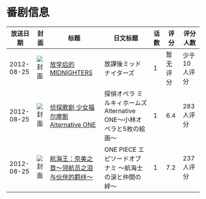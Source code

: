 # 番剧信息

|放送日期|封面|标题|日文标题|话数|评分|评分人数|
|---|---|---|---|---|---|---|
|2012-08-25|![封面](https://lain.bgm.tv/pic/cover/c/c3/34/47025_6e02x.jpg)|[放学后的MIDNIGHTERS](https://bangumi.tv/subject/47025)|放課後ミッドナイターズ|1|暂无评分|少于10人评分|
|2012-08-25|![封面](https://lain.bgm.tv/pic/cover/c/77/b7/47464_8Nfq8.jpg)|[侦探歌剧 少女福尔摩斯 Alternative ONE](https://bangumi.tv/subject/47464)|探偵オペラ ミルキィホームズ Alternative ONE～小林オペラと5枚の絵画～|1|6.4|283人评分|
|2012-08-25|![封面](https://lain.bgm.tv/pic/cover/c/07/71/90390_NozV7.jpg)|[航海王：奈美之章～领航员之泪与伙伴的羁绊〜](https://bangumi.tv/subject/90390)|ONE PIECE エピソードオブナミ 〜航海士の涙と仲間の絆〜|1|7.2|237人评分|
